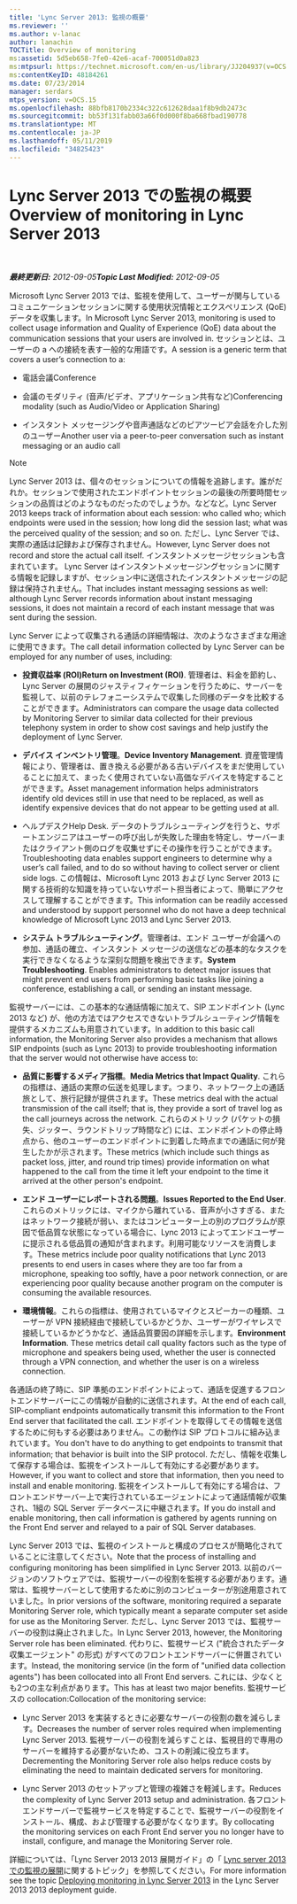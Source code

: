 ```yaml
---
title: 'Lync Server 2013: 監視の概要'
ms.reviewer: ''
ms.author: v-lanac
author: lanachin
TOCTitle: Overview of monitoring
ms:assetid: 5d5eb658-7fe0-42e6-acaf-700051d0a823
ms:mtpsurl: https://technet.microsoft.com/en-us/library/JJ204937(v=OCS.15)
ms:contentKeyID: 48184261
ms.date: 07/23/2014
manager: serdars
mtps_version: v=OCS.15
ms.openlocfilehash: 88bfb8170b2334c322c612628daa1f8b9db2473c
ms.sourcegitcommit: bb53f131fabb03a66f0d000f8ba668fbad190778
ms.translationtype: MT
ms.contentlocale: ja-JP
ms.lasthandoff: 05/11/2019
ms.locfileid: "34825423"
---
```

<div data-xmlns="http://www.w3.org/1999/xhtml">

<div class="topic" data-xmlns="http://www.w3.org/1999/xhtml" data-msxsl="urn:schemas-microsoft-com:xslt" data-cs="http://msdn.microsoft.com/en-us/">

<div data-asp="http://msdn2.microsoft.com/asp">

# <a name="overview-of-monitoring-in-lync-server-2013"></a><span data-ttu-id="7c119-102">Lync Server 2013 での監視の概要</span><span class="sxs-lookup"><span data-stu-id="7c119-102">Overview of monitoring in Lync Server 2013</span></span>

</div>

<div id="mainSection">

<div id="mainBody">

<span> </span>

<span data-ttu-id="7c119-103">_**最終更新日:** 2012-09-05_</span><span class="sxs-lookup"><span data-stu-id="7c119-103">_**Topic Last Modified:** 2012-09-05_</span></span>

<span data-ttu-id="7c119-104">Microsoft Lync Server 2013 では、監視を使用して、ユーザーが関与しているコミュニケーションセッションに関する使用状況情報とエクスペリエンス (QoE) データを収集します。</span><span class="sxs-lookup"><span data-stu-id="7c119-104">In Microsoft Lync Server 2013, monitoring is used to collect usage information and Quality of Experience (QoE) data about the communication sessions that your users are involved in.</span></span> <span data-ttu-id="7c119-105">セッションとは、ユーザーの a への接続を表す一般的な用語です。</span><span class="sxs-lookup"><span data-stu-id="7c119-105">A session is a generic term that covers a user’s connection to a:</span></span>

  - <span data-ttu-id="7c119-106">電話会議</span><span class="sxs-lookup"><span data-stu-id="7c119-106">Conference</span></span>

  - <span data-ttu-id="7c119-107">会議のモダリティ (音声/ビデオ、アプリケーション共有など)</span><span class="sxs-lookup"><span data-stu-id="7c119-107">Conferencing modality (such as Audio/Video or Application Sharing)</span></span>

  - <span data-ttu-id="7c119-108">インスタント メッセージングや音声通話などのピアツーピア会話を介した別のユーザー</span><span class="sxs-lookup"><span data-stu-id="7c119-108">Another user via a peer-to-peer conversation such as instant messaging or an audio call</span></span>

<div>


> [!NOTE]  
> <span data-ttu-id="7c119-109">Lync Server 2013 は、個々のセッションについての情報を追跡します。誰がだれか。セッションで使用されたエンドポイントセッションの最後の所要時間セッションの品質はどのようなものだったのでしょうか。などなど。</span><span class="sxs-lookup"><span data-stu-id="7c119-109">Lync Server 2013 keeps track of information about each session: who called who; which endpoints were used in the session; how long did the session last; what was the perceived quality of the session; and so on.</span></span> <span data-ttu-id="7c119-110">ただし、Lync Server では、実際の通話は記録および保存されません。</span><span class="sxs-lookup"><span data-stu-id="7c119-110">However, Lync Server does not record and store the actual call itself.</span></span> <span data-ttu-id="7c119-111">インスタントメッセージセッションも含まれています。 Lync Server はインスタントメッセージングセッションに関する情報を記録しますが、セッション中に送信されたインスタントメッセージの記録は保持されません。</span><span class="sxs-lookup"><span data-stu-id="7c119-111">That includes instant messaging sessions as well: although Lync Server records information about instant messaging sessions, it does not maintain a record of each instant message that was sent during the session.</span></span>



</div>

<span data-ttu-id="7c119-112">Lync Server によって収集される通話の詳細情報は、次のようなさまざまな用途に使用できます。</span><span class="sxs-lookup"><span data-stu-id="7c119-112">The call detail information collected by Lync Server can be employed for any number of uses, including:</span></span>

  - <span data-ttu-id="7c119-113">**投資収益率 (ROI)**</span><span class="sxs-lookup"><span data-stu-id="7c119-113">**Return on Investment (ROI)**.</span></span> <span data-ttu-id="7c119-114">管理者は、料金を節約し、Lync Server の展開のジャスティフィケーションを行うために、サーバーを監視して、以前のテレフォニーシステムで収集した同様のデータを比較することができます。</span><span class="sxs-lookup"><span data-stu-id="7c119-114">Administrators can compare the usage data collected by Monitoring Server to similar data collected for their previous telephony system in order to show cost savings and help justify the deployment of Lync Server.</span></span>

  - <span data-ttu-id="7c119-115">**デバイス インベントリ管理**。</span><span class="sxs-lookup"><span data-stu-id="7c119-115">**Device Inventory Management**.</span></span> <span data-ttu-id="7c119-116">資産管理情報により、管理者は、置き換える必要がある古いデバイスをまだ使用していることに加えて、まったく使用されていない高価なデバイスを特定することができます。</span><span class="sxs-lookup"><span data-stu-id="7c119-116">Asset management information helps administrators identify old devices still in use that need to be replaced, as well as identify expensive devices that do not appear to be getting used at all.</span></span>

  - <span data-ttu-id="7c119-117">ヘルプデスク</span><span class="sxs-lookup"><span data-stu-id="7c119-117">Help Desk.</span></span> <span data-ttu-id="7c119-118">データのトラブルシューティングを行うと、サポートエンジニアはユーザーの呼び出しが失敗した理由を特定し、サーバーまたはクライアント側のログを収集せずにその操作を行うことができます。</span><span class="sxs-lookup"><span data-stu-id="7c119-118">Troubleshooting data enables support engineers to determine why a user’s call failed, and to do so without having to collect server or client side logs.</span></span> <span data-ttu-id="7c119-119">この情報は、Microsoft Lync 2013 および Lync Server 2013 に関する技術的な知識を持っていないサポート担当者によって、簡単にアクセスして理解することができます。</span><span class="sxs-lookup"><span data-stu-id="7c119-119">This information can be readily accessed and understood by support personnel who do not have a deep technical knowledge of Microsoft Lync 2013 and Lync Server 2013.</span></span>

  - <span data-ttu-id="7c119-p106">**システム トラブルシューティング**。管理者は、エンド ユーザーが会議への参加、通話の確立、インスタント メッセージの送信などの基本的なタスクを実行できなくなるような深刻な問題を検出できます。</span><span class="sxs-lookup"><span data-stu-id="7c119-p106">**System Troubleshooting**. Enables administrators to detect major issues that might prevent end users from performing basic tasks like joining a conference, establishing a call, or sending an instant message.</span></span>

<span data-ttu-id="7c119-122">監視サーバーには、この基本的な通話情報に加えて、SIP エンドポイント (Lync 2013 など) が、他の方法ではアクセスできないトラブルシューティング情報を提供するメカニズムも用意されています。</span><span class="sxs-lookup"><span data-stu-id="7c119-122">In addition to this basic call information, the Monitoring Server also provides a mechanism that allows SIP endpoints (such as Lync 2013) to provide troubleshooting information that the server would not otherwise have access to:</span></span>

  - <span data-ttu-id="7c119-123">**品質に影響するメディア指標**。</span><span class="sxs-lookup"><span data-stu-id="7c119-123">**Media Metrics that Impact Quality**.</span></span> <span data-ttu-id="7c119-124">これらの指標は、通話の実際の伝送を処理します。つまり、ネットワーク上の通話旅として、旅行記録が提供されます。</span><span class="sxs-lookup"><span data-stu-id="7c119-124">These metrics deal with the actual transmission of the call itself; that is, they provide a sort of travel log as the call journeys across the network.</span></span> <span data-ttu-id="7c119-125">これらのメトリック (パケットの損失、ジッター、ラウンドトリップ時間など) には、エンドポイントの停止時点から、他のユーザーのエンドポイントに到着した時点までの通話に何が発生したかが示されます。</span><span class="sxs-lookup"><span data-stu-id="7c119-125">These metrics (which include such things as packet loss, jitter, and round trip times) provide information on what happened to the call from the time it left your endpoint to the time it arrived at the other person's endpoint.</span></span>

  - <span data-ttu-id="7c119-126">**エンド ユーザーにレポートされる問題**。</span><span class="sxs-lookup"><span data-stu-id="7c119-126">**Issues Reported to the End User**.</span></span> <span data-ttu-id="7c119-127">これらのメトリックには、マイクから離れている、音声が小さすぎる、またはネットワーク接続が弱い、またはコンピューター上の別のプログラムが原因で低品質な状態になっている場合に、Lync 2013 によってエンドユーザーに提示される低品質の通知が含まれます。利用可能なリソースを消費します。</span><span class="sxs-lookup"><span data-stu-id="7c119-127">These metrics include poor quality notifications that Lync 2013 presents to end users in cases where they are too far from a microphone, speaking too softly, have a poor network connection, or are experiencing poor quality because another program on the computer is consuming the available resources.</span></span>

  - <span data-ttu-id="7c119-p109">**環境情報**。これらの指標は、使用されているマイクとスピーカーの種類、ユーザーが VPN 接続経由で接続しているかどうか、ユーザーがワイヤレスで接続しているかどうかなど、通話品質要因の詳細を示します。</span><span class="sxs-lookup"><span data-stu-id="7c119-p109">**Environment Information**. These metrics detail call quality factors such as the type of microphone and speakers being used, whether the user is connected through a VPN connection, and whether the user is on a wireless connection.</span></span>

<span data-ttu-id="7c119-130">各通話の終了時に、SIP 準拠のエンドポイントによって、通話を促進するフロントエンドサーバーにこの情報が自動的に送信されます。</span><span class="sxs-lookup"><span data-stu-id="7c119-130">At the end of each call, SIP-compliant endpoints automatically transmit this information to the Front End server that facilitated the call.</span></span> <span data-ttu-id="7c119-131">エンドポイントを取得してその情報を送信するために何もする必要はありません。この動作は SIP プロトコルに組み込まれています。</span><span class="sxs-lookup"><span data-stu-id="7c119-131">You don't have to do anything to get endpoints to transmit that information; that behavior is built into the SIP protocol.</span></span> <span data-ttu-id="7c119-132">ただし、情報を収集して保存する場合は、監視をインストールして有効にする必要があります。</span><span class="sxs-lookup"><span data-stu-id="7c119-132">However, if you want to collect and store that information, then you need to install and enable monitoring.</span></span> <span data-ttu-id="7c119-133">監視をインストールして有効にする場合は、フロントエンドサーバー上で実行されているエージェントによって通話情報が収集され、1組の SQL Server データベースに中継されます。</span><span class="sxs-lookup"><span data-stu-id="7c119-133">If you do install and enable monitoring, then call information is gathered by agents running on the Front End server and relayed to a pair of SQL Server databases.</span></span>

<span data-ttu-id="7c119-134">Lync Server 2013 では、監視のインストールと構成のプロセスが簡略化されていることに注意してください。</span><span class="sxs-lookup"><span data-stu-id="7c119-134">Note that the process of installing and configuring monitoring has been simplified in Lync Server 2013.</span></span> <span data-ttu-id="7c119-135">以前のバージョンのソフトウェアでは、監視サーバーの役割を監視する必要があります。通常は、監視サーバーとして使用するために別のコンピューターが別途用意されていました。</span><span class="sxs-lookup"><span data-stu-id="7c119-135">In prior versions of the software, monitoring required a separate Monitoring Server role, which typically meant a separate computer set aside for use as the Monitoring Server.</span></span> <span data-ttu-id="7c119-136">ただし、Lync Server 2013 では、監視サーバーの役割は廃止されました。</span><span class="sxs-lookup"><span data-stu-id="7c119-136">In Lync Server 2013, however, the Monitoring Server role has been eliminated.</span></span> <span data-ttu-id="7c119-137">代わりに、監視サービス ("統合されたデータ収集エージェント" の形式) がすべてのフロントエンドサーバーに併置されています。</span><span class="sxs-lookup"><span data-stu-id="7c119-137">Instead, the monitoring service (in the form of "unified data collection agents") has been collocated into all Front End servers.</span></span> <span data-ttu-id="7c119-138">これには、少なくとも2つの主な利点があります。</span><span class="sxs-lookup"><span data-stu-id="7c119-138">This has at least two major benefits.</span></span> <span data-ttu-id="7c119-139">監視サービスの collocation:</span><span class="sxs-lookup"><span data-stu-id="7c119-139">Collocation of the monitoring service:</span></span>

  - <span data-ttu-id="7c119-140">Lync Server 2013 を実装するときに必要なサーバーの役割の数を減らします。</span><span class="sxs-lookup"><span data-stu-id="7c119-140">Decreases the number of server roles required when implementing Lync Server 2013.</span></span> <span data-ttu-id="7c119-141">監視サーバーの役割を減らすことは、監視目的で専用のサーバーを維持する必要がないため、コストの削減に役立ちます。</span><span class="sxs-lookup"><span data-stu-id="7c119-141">Decrementing the Monitoring Server role also helps reduce costs by eliminating the need to maintain dedicated servers for monitoring.</span></span>

  - <span data-ttu-id="7c119-142">Lync Server 2013 のセットアップと管理の複雑さを軽減します。</span><span class="sxs-lookup"><span data-stu-id="7c119-142">Reduces the complexity of Lync Server 2013 setup and administration.</span></span> <span data-ttu-id="7c119-143">各フロントエンドサーバーで監視サービスを特定することで、監視サーバーの役割をインストール、構成、および管理する必要がなくなります。</span><span class="sxs-lookup"><span data-stu-id="7c119-143">By collocating the monitoring services on each Front End server you no longer have to install, configure, and manage the Monitoring Server role.</span></span>

<span data-ttu-id="7c119-144">詳細については、「Lync Server 2013 2013 展開ガイド」の「 [Lync server 2013 での監視の展開](lync-server-2013-deploying-monitoring.md)に関するトピック」を参照してください。</span><span class="sxs-lookup"><span data-stu-id="7c119-144">For more information see the topic [Deploying monitoring in Lync Server 2013](lync-server-2013-deploying-monitoring.md) in the Lync Server 2013 2013 deployment guide.</span></span>

</div>

<span> </span>

</div>

</div>

</div>

